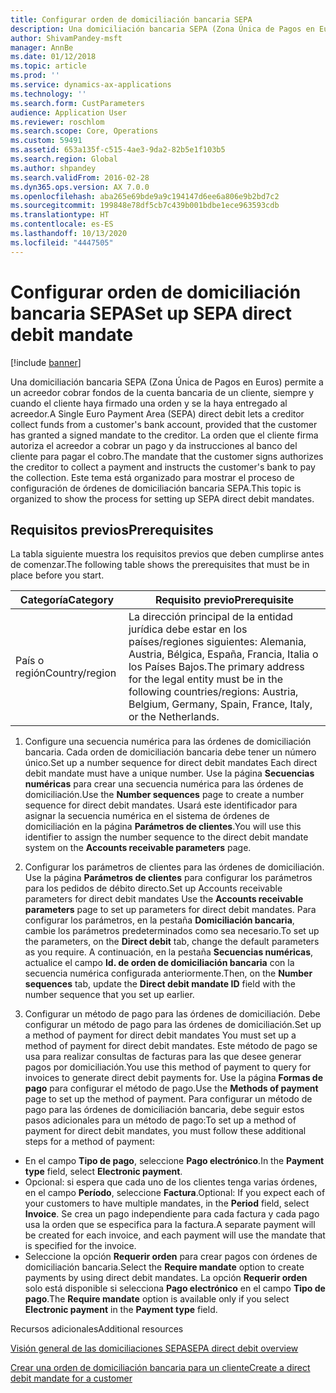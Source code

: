 ```yaml
---
title: Configurar orden de domiciliación bancaria SEPA
description: Una domiciliación bancaria SEPA (Zona Única de Pagos en Euros) permite a un acreedor cobrar fondos de la cuenta bancaria de un cliente, siempre y cuando el cliente haya firmado una orden y se la haya entregado al acreedor.
author: ShivamPandey-msft
manager: AnnBe
ms.date: 01/12/2018
ms.topic: article
ms.prod: ''
ms.service: dynamics-ax-applications
ms.technology: ''
ms.search.form: CustParameters
audience: Application User
ms.reviewer: roschlom
ms.search.scope: Core, Operations
ms.custom: 59491
ms.assetid: 653a135f-c515-4ae3-9da2-82b5e1f103b5
ms.search.region: Global
ms.author: shpandey
ms.search.validFrom: 2016-02-28
ms.dyn365.ops.version: AX 7.0.0
ms.openlocfilehash: aba265e69bde9a9c194147d6ee6a806e9b2bd7c2
ms.sourcegitcommit: 199848e78df5cb7c439b001bdbe1ece963593cdb
ms.translationtype: HT
ms.contentlocale: es-ES
ms.lasthandoff: 10/13/2020
ms.locfileid: "4447505"
---
```

# <a name="set-up-sepa-direct-debit-mandate"></a><span data-ttu-id="3edd3-103">Configurar orden de domiciliación bancaria SEPA</span><span class="sxs-lookup"><span data-stu-id="3edd3-103">Set up SEPA direct debit mandate</span></span>

[!include [banner](../includes/banner.md)]

<span data-ttu-id="3edd3-104">Una domiciliación bancaria SEPA (Zona Única de Pagos en Euros) permite a un acreedor cobrar fondos de la cuenta bancaria de un cliente, siempre y cuando el cliente haya firmado una orden y se la haya entregado al acreedor.</span><span class="sxs-lookup"><span data-stu-id="3edd3-104">A Single Euro Payment Area (SEPA) direct debit lets a creditor collect funds from a customer's bank account, provided that the customer has granted a signed mandate to the creditor.</span></span> <span data-ttu-id="3edd3-105">La orden que el cliente firma autoriza el acreedor a cobrar un pago y da instrucciones al banco del cliente para pagar el cobro.</span><span class="sxs-lookup"><span data-stu-id="3edd3-105">The mandate that the customer signs authorizes the creditor to collect a payment and instructs the customer's bank to pay the collection.</span></span> <span data-ttu-id="3edd3-106">Este tema está organizado para mostrar el proceso de configuración de órdenes de domiciliación bancaria SEPA.</span><span class="sxs-lookup"><span data-stu-id="3edd3-106">This topic is organized to show the process for setting up SEPA direct debit mandates.</span></span>

## <a name="prerequisites"></a><span data-ttu-id="3edd3-107">Requisitos previos</span><span class="sxs-lookup"><span data-stu-id="3edd3-107">Prerequisites</span></span>
<span data-ttu-id="3edd3-108">La tabla siguiente muestra los requisitos previos que deben cumplirse antes de comenzar.</span><span class="sxs-lookup"><span data-stu-id="3edd3-108">The following table shows the prerequisites that must be in place before you start.</span></span>

| <span data-ttu-id="3edd3-109">Categoría</span><span class="sxs-lookup"><span data-stu-id="3edd3-109">Category</span></span>       | <span data-ttu-id="3edd3-110">Requisito previo</span><span class="sxs-lookup"><span data-stu-id="3edd3-110">Prerequisite</span></span>                                                                                                                                              |
|----------------|-----------------------------------------------------------------------------------------------------------------------------------------------------------|
| <span data-ttu-id="3edd3-111">País o región</span><span class="sxs-lookup"><span data-stu-id="3edd3-111">Country/region</span></span> | <span data-ttu-id="3edd3-112">La dirección principal de la entidad jurídica debe estar en los países/regiones siguientes: Alemania, Austria, Bélgica, España, Francia, Italia o los Países Bajos.</span><span class="sxs-lookup"><span data-stu-id="3edd3-112">The primary address for the legal entity must be in the following countries/regions: Austria, Belgium, Germany, Spain, France, Italy, or the Netherlands.</span></span> |

1. <span data-ttu-id="3edd3-113">Configure una secuencia numérica para las órdenes de domiciliación bancaria. Cada orden de domiciliación bancaria debe tener un número único.</span><span class="sxs-lookup"><span data-stu-id="3edd3-113">Set up a number sequence for direct debit mandates Each direct debit mandate must have a unique number.</span></span> <span data-ttu-id="3edd3-114">Use la página **Secuencias numéricas** para crear una secuencia numérica para las órdenes de domiciliación.</span><span class="sxs-lookup"><span data-stu-id="3edd3-114">Use the **Number sequences** page to create a number sequence for direct debit mandates.</span></span> <span data-ttu-id="3edd3-115">Usará este identificador para asignar la secuencia numérica en el sistema de órdenes de domiciliación en la página **Parámetros de clientes**.</span><span class="sxs-lookup"><span data-stu-id="3edd3-115">You will use this identifier to assign the number sequence to the direct debit mandate system on the **Accounts receivable parameters** page.</span></span>

2. <span data-ttu-id="3edd3-116">Configurar los parámetros de clientes para las órdenes de domiciliación. Use la página **Parámetros de clientes** para configurar los parámetros para los pedidos de débito directo.</span><span class="sxs-lookup"><span data-stu-id="3edd3-116">Set up Accounts receivable parameters for direct debit mandates Use the **Accounts receivable parameters** page to set up parameters for direct debit mandates.</span></span> <span data-ttu-id="3edd3-117">Para configurar los parámetros, en la pestaña **Domiciliación bancaria**, cambie los parámetros predeterminados como sea necesario.</span><span class="sxs-lookup"><span data-stu-id="3edd3-117">To set up the parameters, on the **Direct debit** tab, change the default parameters as you require.</span></span> <span data-ttu-id="3edd3-118">A continuación, en la pestaña **Secuencias numéricas**, actualice el campo **Id. de orden de domiciliación bancaria** con la secuencia numérica configurada anteriormente.</span><span class="sxs-lookup"><span data-stu-id="3edd3-118">Then, on the **Number sequences** tab, update the **Direct debit mandate ID** field with the number sequence that you set up earlier.</span></span>

3. <span data-ttu-id="3edd3-119">Configurar un método de pago para las órdenes de domiciliación. Debe configurar un método de pago para las órdenes de domiciliación.</span><span class="sxs-lookup"><span data-stu-id="3edd3-119">Set up a method of payment for direct debit mandates You must set up a method of payment for direct debit mandates.</span></span> <span data-ttu-id="3edd3-120">Este método de pago se usa para realizar consultas de facturas para las que desee generar pagos por domiciliación.</span><span class="sxs-lookup"><span data-stu-id="3edd3-120">You use this method of payment to query for invoices to generate direct debit payments for.</span></span> <span data-ttu-id="3edd3-121">Use la página **Formas de pago** para configurar el método de pago.</span><span class="sxs-lookup"><span data-stu-id="3edd3-121">Use the **Methods of payment** page to set up the method of payment.</span></span> <span data-ttu-id="3edd3-122">Para configurar un método de pago para las órdenes de domiciliación bancaria, debe seguir estos pasos adicionales para un método de pago:</span><span class="sxs-lookup"><span data-stu-id="3edd3-122">To set up a method of payment for direct debit mandates, you must follow these additional steps for a method of payment:</span></span>

-   <span data-ttu-id="3edd3-123">En el campo **Tipo de pago**, seleccione **Pago electrónico**.</span><span class="sxs-lookup"><span data-stu-id="3edd3-123">In the **Payment type** field, select **Electronic payment**.</span></span>
-   <span data-ttu-id="3edd3-124">Opcional: si espera que cada uno de los clientes tenga varias órdenes, en el campo **Período**, seleccione **Factura**.</span><span class="sxs-lookup"><span data-stu-id="3edd3-124">Optional: If you expect each of your customers to have multiple mandates, in the **Period** field, select **Invoice**.</span></span> <span data-ttu-id="3edd3-125">Se crea un pago independiente para cada factura y cada pago usa la orden que se especifica para la factura.</span><span class="sxs-lookup"><span data-stu-id="3edd3-125">A separate payment will be created for each invoice, and each payment will use the mandate that is specified for the invoice.</span></span>
-   <span data-ttu-id="3edd3-126">Seleccione la opción **Requerir orden** para crear pagos con órdenes de domiciliación bancaria.</span><span class="sxs-lookup"><span data-stu-id="3edd3-126">Select the **Require mandate** option to create payments by using direct debit mandates.</span></span> <span data-ttu-id="3edd3-127">La opción **Requerir orden** solo está disponible si selecciona **Pago electrónico** en el campo **Tipo de pago**.</span><span class="sxs-lookup"><span data-stu-id="3edd3-127">The **Require mandate** option is available only if you select **Electronic payment** in the **Payment type** field.</span></span>

<span data-ttu-id="3edd3-128">Recursos adicionales</span><span class="sxs-lookup"><span data-stu-id="3edd3-128">Additional resources</span></span>

[<span data-ttu-id="3edd3-129">Visión general de las domiciliaciones SEPA</span><span class="sxs-lookup"><span data-stu-id="3edd3-129">SEPA direct debit overview</span></span>](sepa-direct-debit-overview.md) 

[<span data-ttu-id="3edd3-130">Crear una orden de domiciliación bancaria para un cliente</span><span class="sxs-lookup"><span data-stu-id="3edd3-130">Create a direct debit mandate for a customer</span></span>](tasks/create-direct-debit-mandate-customer.md) 

